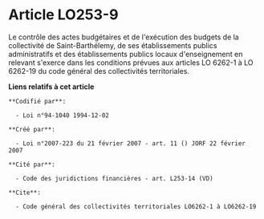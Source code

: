 # Article LO253-9

Le contrôle des actes budgétaires et de l'exécution des budgets de la collectivité de Saint-Barthélemy, de ses établissements
publics administratifs et des établissements publics locaux d'enseignement en relevant s'exerce dans les conditions prévues
aux articles LO 6262-1 à LO 6262-19 du code général des collectivités territoriales.

**Liens relatifs à cet article**

	**Codifié par**:

	  - Loi n°94-1040 1994-12-02

	**Créé par**:

	  - Loi n°2007-223 du 21 février 2007 - art. 11 () JORF 22 février 2007

	**Cité par**:

	  - Code des juridictions financières - art. L253-14 (VD)

	**Cite**:

	  - Code général des collectivités territoriales LO6262-1 à LO6262-19
